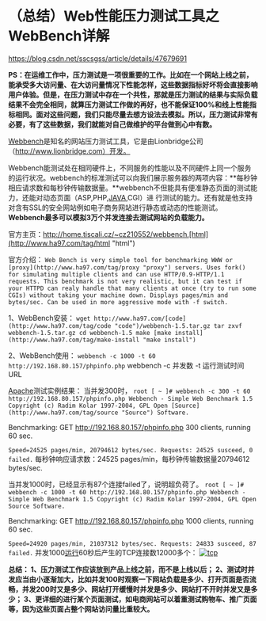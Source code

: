 # （总结）Web性能压力测试工具之WebBench详解

https://blog.csdn.net/sscsgss/article/details/47679691

**PS：在运维工作中，压力测试是一项很重要的工作。比如在一个网站上线之前，能承受多大访问量、在大访问量情况下性能怎样，这些数据指标好坏将会直接影响用户体验。但是，在压力测试中存在一个共性，那就是压力测试的结果与实际负载结果不会完全相同，就算压力测试工作做的再好，也不能保证100%和线上性能指标相同。面对这些问题，我们只能尽量去想方设法去模拟。所以，压力测试非常有必要，有了这些数据，我们就能对自己做维护的平台做到心中有数。**

[Webbench](http://www.ha97.com/tag/webbench "Webbench")是知名的网站压力测试工具，它是由Lionbridge公司（http://www.lionbridge.com）开发。

Webbench能测试处在相同硬件上，不同服务的性能以及不同硬件上同一个服务的运行状况。webbench的标准测试可以向我们展示服务器的两项内容：**每秒钟相应请求数和每秒钟传输数据量。**webbench不但能具有便准静态页面的测试能力，还能对动态页面（ASP,PHP,[JAVA](http://www.ha97.com/category/%E7%BC%96%E7%A8%8B%E5%BC%80%E5%8F%91/java "JAVA"),CGI）进 行测试的能力。还有就是他支持对含有SSL的安全网站例如电子商务网站进行静态或动态的性能测试。
**Webbench最多可以模拟3万个并发连接去测试网站的负载能力。**

官方主页：http://home.tiscali.cz/~cz210552/webbench.[html](http://www.ha97.com/tag/html "html")

官方介绍：
 `Web Bench is very simple tool for benchmarking WWW or [proxy](http://www.ha97.com/tag/proxy "proxy") servers. Uses fork() for simulating multiple clients and can use HTTP/0.9-HTTP/1.1 requests. This benchmark is not very realistic, but it can test if your HTTPD can realy handle that many clients at once (try to run some CGIs) without taking your machine down. Displays pages/min and bytes/sec. Can be used in more aggressive mode with -f switch.` 

1、WebBench安装：
 `wget http://www.ha97.com/[code](http://www.ha97.com/tag/code "code")/webbench-1.5.tar.gz
tar zxvf webbench-1.5.tar.gz
cd webbench-1.5
make
[make install](http://www.ha97.com/tag/make-install "make install")`

2、WebBench使用：
`webbench -c 1000 -t 60 http://192.168.80.157/phpinfo.php`
webbench -c 并发数 -t 运行测试时间 URL

[Apache](http://www.ha97.com/category/web-server/apache "Apache")测试实例结果：
当并发300时，
`root [ ~ ]# webbench -c 300 -t 60 http://192.168.80.157/phpinfo.php
Webbench - Simple Web Benchmark 1.5
Copyright (c) Radim Kolar 1997-2004, GPL Open [Source](http://www.ha97.com/tag/source "Source") Software.`

Benchmarking: GET http://192.168.80.157/phpinfo.php
300 clients, running 60 sec.

`Speed=24525 pages/min, 20794612 bytes/sec.
Requests: 24525 susceed, 0 failed.` 
每秒钟响应请求数：24525 pages/min，每秒钟传输数据量20794612 bytes/sec.

当并发1000时，已经显示有87个连接failed了，说明超负荷了。
 `root [ ~ ]# webbench -c 1000 -t 60 http://192.168.80.157/phpinfo.php
Webbench - Simple Web Benchmark 1.5
Copyright (c) Radim Kolar 1997-2004, GPL Open Source Software.`

Benchmarking: GET http://192.168.80.157/phpinfo.php
1000 clients, running 60 sec.

`Speed=24920 pages/min, 21037312 bytes/sec.
Requests: 24833 susceed, 87 failed.` 
并发1000[运行](http://www.ha97.com/tag/%E8%BF%90%E8%A1%8C "运行")60秒后产生的TCP连接数12000多个：
[![](http://www.ha97.com/wp-content/uploads/2012/05/tcp.jpg "tcp")](http://www.ha97.com/wp-content/uploads/2012/05/tcp.jpg)

**总结：
1、压力测试工作应该放到产品上线之前，而不是上线以后；
2、测试时并发应当由小逐渐加大，比如并发100时观察一下网站负载是多少、打开页面是否流畅，并发200时又是多少、网站打开缓慢时并发是多少、网站打不开时并发又是多少；
3、更详细的进行某个页面测试，如电商网站可以着重测试购物车、推广页面等，因为这些页面占整个网站访问量比重较大。**